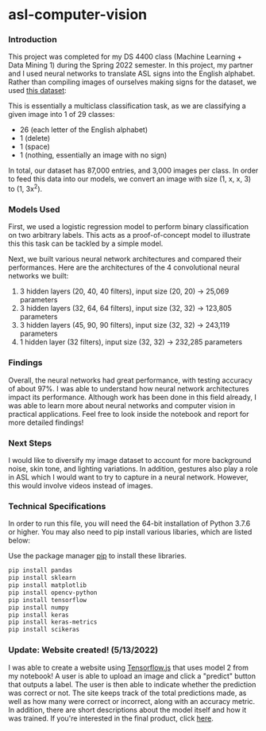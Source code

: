 # asl-computer-vision

### Introduction
This project was completed for my DS 4400 class (Machine Learning + Data Mining 1) during the Spring 2022 semester. In this project, my partner and I used neural networks to translate ASL signs into the English alphabet. Rather than compiling images of ourselves making signs for the dataset, we used [this dataset](https://www.kaggle.com/grassknoted/asl-alphabet): 

This is essentially a multiclass classification task, as we are classifying a given image into 1 of 29 classes: 
- 26 (each letter of the English alphabet) 
- 1 (delete) 
- 1 (space)
- 1 (nothing, essentially an image with no sign)

In total, our dataset has 87,000 entries, and 3,000 images per class. In order to feed this data into our models, we convert an image with size (1, x, x, 3) to (1, 3x<sup>2</sup>).

### Models Used
First, we used a logistic regression model to perform binary classification on two arbitrary labels. This acts as a proof-of-concept model to illustrate this this task can be tackled by a simple model.

Next, we built various neural network architectures and compared their performances. Here are the architectures of the 4 convolutional neural networks we built:
1. 3 hidden layers (20, 40, 40 filters), input size (20, 20) → 25,069 parameters
2. 3 hidden layers (32, 64, 64 filters), input size (32, 32) → 123,805 parameters
3. 3 hidden layers (45, 90, 90 filters), input size (32, 32) → 243,119 parameters
4. 1 hidden layer (32 filters), input size (32, 32) → 232,285 parameters

### Findings
Overall, the neural networks had great performance, with testing accuracy of about 97%. I was able to understand how neural network architectures impact its performance. Although work has been done in this field already, I was able to learn more about neural networks and computer vision in practical applications. Feel free to look inside the notebook and report for more detailed findings!

### Next Steps
I would like to diversify my image dataset to account for more background noise, skin tone, and lighting variations. In addition, gestures also play a role in ASL which I would want to try to capture in a neural network. However, this would involve videos instead of images.

### Technical Specifications
In order to run this file, you will need the 64-bit installation of Python 3.7.6 or higher. You may also need to pip install various libaries, which are listed below:

Use the package manager [pip](https://pip.pypa.io/en/stable/) to install these libraries.

```bash
pip install pandas
pip install sklearn
pip install matplotlib
pip install opencv-python
pip install tensorflow
pip install numpy
pip install keras
pip install keras-metrics
pip install scikeras
```

### Update: Website created! (5/13/2022)
I was able to create a website using [Tensorflow.js](https://www.tensorflow.org/js) that uses model 2 from my notebook! A user is able to upload an image and click a "predict" button that outputs a label. The user is then able to indicate whether the prediction was correct or not. The site keeps track of the total predictions made, as well as how many were correct or incorrect, along with an accuracy metric. In addition, there are short descriptions about the model itself and how it was trained. If you're interested in the final product, click [here](https://awes0me151.github.io/asl-computer-vision/).
